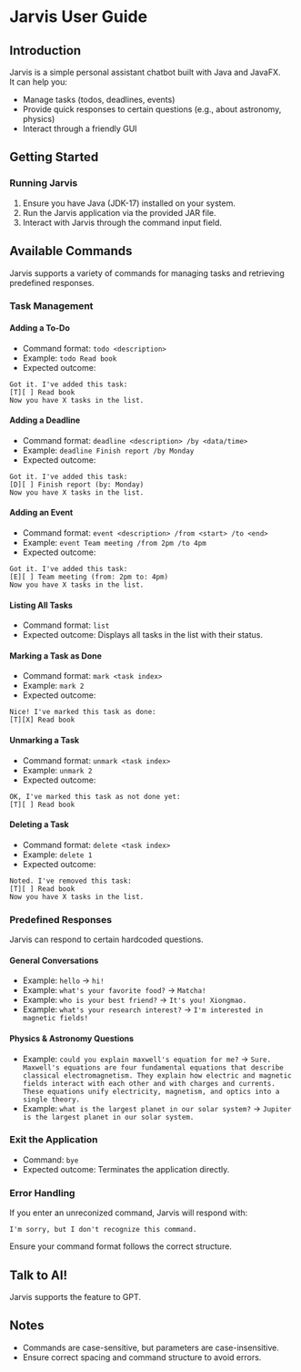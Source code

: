 # Jarvis User Guide
## Introduction
Jarvis is a simple personal assistant chatbot built with Java and JavaFX.  
It can help you:
- Manage tasks (todos, deadlines, events)
- Provide quick responses to certain questions (e.g., about astronomy, physics)
- Interact through a friendly GUI

## Getting Started
### Running Jarvis
1. Ensure you have Java (JDK-17) installed on your system.
2. Run the Jarvis application via the provided JAR file.
3. Interact with Jarvis through the command input field.

## Available Commands
Jarvis supports a variety of commands for managing tasks and retrieving predefined responses.
### Task Management

#### Adding a To-Do
- Command format: `todo <description>`
- Example: `todo Read book`
- Expected outcome:
```angular2html
Got it. I've added this task:
[T][ ] Read book
Now you have X tasks in the list.
```
#### Adding a Deadline
- Command format: `deadline <description> /by <data/time>`
- Example: `deadline Finish report /by Monday`
- Expected outcome:
```angular2html
Got it. I've added this task:
[D][ ] Finish report (by: Monday)
Now you have X tasks in the list.
```
#### Adding an Event
- Command format: `event <description> /from <start> /to <end>`
- Example: `event Team meeting /from 2pm /to 4pm`
- Expected outcome:
```angular2html
Got it. I've added this task:
[E][ ] Team meeting (from: 2pm to: 4pm)
Now you have X tasks in the list.
```

#### Listing All Tasks
- Command format: `list`
- Expected outcome: Displays all tasks in the list with their status.

#### Marking a Task as Done
- Command format: `mark <task index>`
- Example: `mark 2`
- Expected outcome:
```angular2html
Nice! I've marked this task as done:
[T][X] Read book
```
#### Unmarking a Task
- Command format: `unmark <task index>`
- Example: `unmark 2`
- Expected outcome:
```angular2html
OK, I've marked this task as not done yet:
[T][ ] Read book
```
#### Deleting a Task
- Command format: `delete <task index>`
- Example: `delete 1`
- Expected outcome:
```angular2html
Noted. I've removed this task:
[T][ ] Read book
Now you have X tasks in the list.
```
### Predefined Responses
Jarvis can respond to certain hardcoded questions.
#### General Conversations
- Example: `hello` -> `hi!`
- Example: `what's your favorite food?` -> `Matcha!`
- Example: `who is your best friend?` -> `It's you! Xiongmao.`
- Example: `what's your research interest?` -> `I'm interested in magnetic fields!`

#### Physics & Astronomy Questions
- Example: `could you explain maxwell's equation for me?` -> `Sure. Maxwell's equations are four fundamental equations that describe classical electromagnetism.
They explain how electric and magnetic fields interact with each other and with charges and currents.
These equations unify electricity, magnetism, and optics into a single theory.`
- Example: `what is the largest planet in our solar system?` -> `Jupiter is the largest planet in our solar system.`

### Exit the Application
- Command: `bye`
- Expected outcome: Terminates the application directly.

### Error Handling
If you enter an unreconized command, Jarvis will respond with:
```angular2html
I'm sorry, but I don't recognize this command.
```
Ensure your command format follows the correct structure.

## Talk to AI!
Jarvis supports the feature to GPT.

## Notes
- Commands are case-sensitive, but parameters are case-insensitive.
- Ensure correct spacing and command structure to avoid errors.


